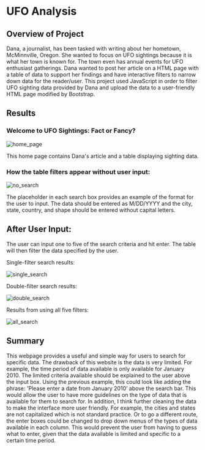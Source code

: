 # UFO Analysis
## Overview of Project
Dana, a journalist, has been tasked with writing about her hometown, McMinnville, Oregon. She wanted to focus on UFO sightings because it is what her town is known for. The town even has annual events for UFO enthusiast gatherings. Dana wanted to post her article on a HTML page with a table of data to support her findings and have interactive filters to narrow down data for the reader/user. This project used JavaScript in order to filter UFO sighting data provided by Dana and upload the data to a user-friendly HTML page modified by Bootstrap. 

## Results
### Welcome to UFO Sightings: Fact or Fancy?

![home_page](https://user-images.githubusercontent.com/57520471/169732807-be41cf9d-6569-4e43-8cfd-8e893ece01d7.png)

This home page contains Dana's article and a table displaying sighting data.

### How the table filters appear without user input:

![no_search](https://user-images.githubusercontent.com/57520471/169732845-da85637c-4bed-4a56-8eb1-b9ba56d582e3.png)

The placeholder in each search box provides an example of the format for the user to input. The data should be entered as M/DD/YYYY and the city, state, country, and shape should be entered without capital letters.

## After User Input:

The user can input one to five of the search criteria and hit enter. The table will then filter the data specified by the user.

Single-filter search results:

![single_search](https://user-images.githubusercontent.com/57520471/169732864-59e2b192-1f2b-44a0-9c31-942d7043b2e8.png)

Double-filter search results:

![double_search](https://user-images.githubusercontent.com/57520471/169732887-edb23500-6d17-4170-a91b-fb9871930a5b.png)

Results from using all five filters:

![all_search](https://user-images.githubusercontent.com/57520471/169732957-a92093b6-fa3d-49c6-a914-fb3e36bb6622.png)

## Summary
This webpage provides a useful and simple way for users to search for specific data. The drawback of this website is the data is very limited. For example, the time period of data available is only available for January 2010. The limited criteria available should be explained to the user above the input box. Using the previous example, this could look like adding the phrase: 'Please enter a date from January 2010’ above the search bar. This would allow the user to have more guidelines on the type of data that is available for them to search for. In addition, I think further cleaning the data to make the interface more user friendly. For example, the cities and states are not capitalized which is not standard practice. Or to go a different route, the enter boxes could be changed to drop down menus of the types of data available in each column. This would prevent the user from having to guess what to enter, given that the data available is limited and specific to a certain time period.
